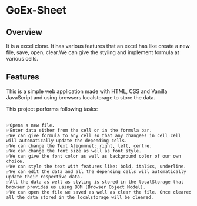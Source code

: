 # GoEx-Sheet
## Overview ##
It is a excel clone. It has various features that an excel has like create a new file, save, open, clear.We can give the styling and implement formula at various cells.

## Features
This is a simple web application made with HTML, CSS and Vanilla JavaScript and using browsers localstorage to store the data.

This project performs following tasks:
##
```
✅Opens a new file.
✅Enter data either from the cell or in the formula bar.
✅We can give formula to any cell so that any changees in cell cell will automatically update the depending cells.
✅We can change the Text Alignmnet: right, left, centre.
✅We can change the font size as well as font style.
✅We can give the font color as well as background color of our own choice.
✅We can style the text with features like: bold, italics, underline.
✅We can edit the data and all the depending cells will automatically update their respective data.
✅All the data as well as styling is stored in the localStorage that browser provides us using BOM (Browser Object Model).
✅We can open the file we saved as well as clear the file. Once cleared all the data stored in the localstorage will be cleared.
```
